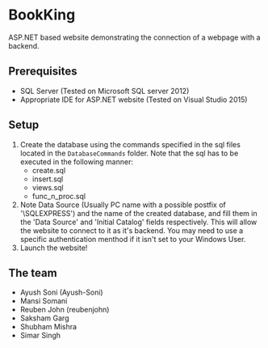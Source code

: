 # BookKing
ASP.NET based website demonstrating the connection of a webpage with a backend.

Prerequisites
---

 - SQL Server (Tested on Microsoft SQL server 2012)
 - Appropriate IDE for ASP.NET website (Tested on Visual Studio 2015)


Setup
---

1. Create the database using the commands specified in the sql files located in the `DatabaseCommands` folder.
    Note that the sql has to be executed in the following manner:
     - create.sql
     - insert.sql
     - views.sql
     - func_n_proc.sql
2. Note Data Source (Usually PC name with a possible postfix of '\SQLEXPRESS') and the name of the created database, and fill them in the 'Data Source' and 'Initial Catalog' fields respectively.
   This will allow the website to connect to it as it's backend. You may need to use a specific authentication menthod if it isn't set to your Windows User.
3. Launch the website!

The team
---
 - Ayush Soni (Ayush-Soni)
 - Mansi Somani
 - Reuben John (reubenjohn)
 - Saksham Garg
 - Shubham Mishra
 - Simar Singh

